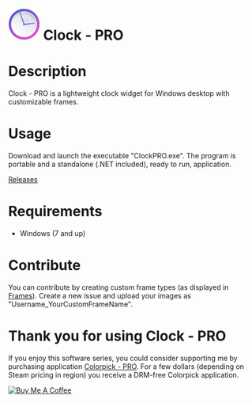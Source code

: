 # <img src="https://raw.githubusercontent.com/jetspiking/ClockPRO/main/Press/Icon.png" width="64" height="64"> Clock - PRO


# Description
Clock - PRO is a lightweight clock widget for Windows desktop with customizable frames.

# Usage
Download and launch the executable "ClockPRO.exe". The program is portable and a standalone (.NET included), ready to run, application.

[Releases](https://github.com/jetspiking/ClockPRO/releases)

# Requirements
- Windows (7 and up)

# Contribute
You can contribute by creating custom frame types (as displayed in [Frames](https://github.com/jetspiking/ClockPRO/Frames)). Create a new issue and upload your images as "Username_YourCustomFrameName".

# Thank you for using Clock - PRO
If you enjoy this software series, you could consider supporting me by purchasing application [Colorpick - PRO](https://store.steampowered.com/app/1388790/Colorpick__PRO). For a few dollars (depending on Steam pricing in region) you receive a DRM-free Colorpick application.

<a href="https://www.buymeacoffee.com/DustinHendriks" target="_blank"><img src="https://cdn.buymeacoffee.com/buttons/default-orange.png" alt="Buy Me A Coffee" height="41" width="174"></a>
